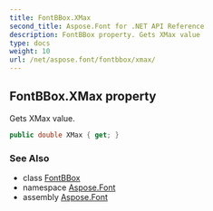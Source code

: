 ```yaml
---
title: FontBBox.XMax
second_title: Aspose.Font for .NET API Reference
description: FontBBox property. Gets XMax value
type: docs
weight: 10
url: /net/aspose.font/fontbbox/xmax/
---
```

## FontBBox.XMax property

Gets XMax value.

```csharp
public double XMax { get; }
```

### See Also

* class [FontBBox](../)
* namespace [Aspose.Font](../../../aspose.font/)
* assembly [Aspose.Font](../../../)


